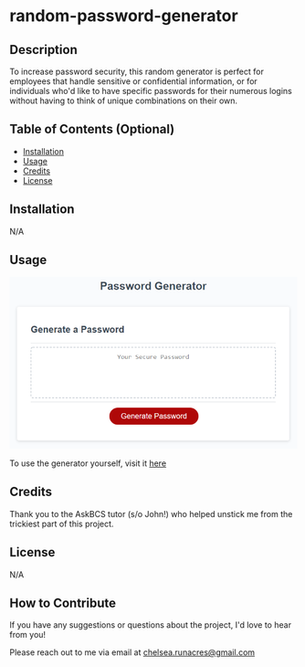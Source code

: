 # random-password-generator

## Description

To increase password security, this random generator is perfect for employees that handle sensitive or confidential information, or for individuals who'd like to have specific passwords for their numerous logins without having to think of unique combinations on their own. 

## Table of Contents (Optional)

- [Installation](#installation)
- [Usage](#usage)
- [Credits](#credits)
- [License](#license)

## Installation

N/A

## Usage

![Homepage-Screenshot](./Assets/03-javascript-homework-demo.png)

To use the generator yourself, visit it [here](https://chelsrunnn.github.io/random-password-generator/)


## Credits
Thank you to the AskBCS tutor (s/o John!) who helped unstick me from the trickiest part of this project. 

## License
N/A


## How to Contribute
If you have any suggestions or questions about the project, I'd love to hear from you! 

Please reach out to me via email at chelsea.runacres@gmail.com
